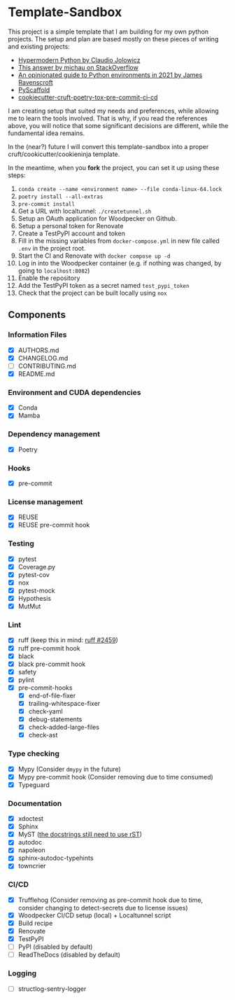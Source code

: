 <!--
SPDX-FileCopyrightText: 2023 The Template-Sandbox Authors

SPDX-License-Identifier: CC-BY-4.0
-->

# Template-Sandbox

This project is a simple template that I am building for my own python projects.
The setup and plan are based mostly on these pieces of writing and existing projects:

- [Hypermodern Python by Claudio Jolowicz](https://cjolowicz.github.io/posts/hypermodern-python-01-setup)
- [This answer by michau on StackOverflow](https://stackoverflow.com/a/71110028)
- [An opinionated guide to Python environments in 2021 by James Ravenscroft](https://brainsteam.co.uk/2021/04/01/opinionated-guide-to-virtualenvs/)
- [PyScaffold](https://pyscaffold.org/)
- [cookiecutter-cruft-poetry-tox-pre-commit-ci-cd](https://cookiecutter-cruft-poetry-tox-pre-commit-ci-cd.readthedocs.io/en/latest/#)


I am creating setup that suited my needs and preferences, while allowing me to learn the tools involved.
That is why, if you read the references above, you will notice that some significant decisions are different, while the fundamental idea remains.

In the (near?) future I will convert this template-sandbox into a proper cruft/cookicutter/cookieninja template.

In the meantime, when you **fork** the project, you can set it up using these steps:

1. `conda create --name <environment name> --file conda-linux-64.lock`
2. `poetry install --all-extras`
3. `pre-commit install`
4.  Get a URL with localtunnel: `./createtunnel.sh`
5. Setup an OAuth application for Woodpecker on Github.
6. Setup a personal token for Renovate
7. Create a TestPyPI account and token
8. Fill in the missing variables from `docker-compose.yml` in new file called `.env` in the project root.
9. Start the CI and Renovate with `docker compose up -d`
10. Log in into the Woodpecker container (e.g. if nothing was changed, by going to `localhost:8082`)
11. Enable the repository
12. Add the TestPyPI token as a secret named `test_pypi_token`
13. Check that the project can be built locally using `nox`

## Components

### Information Files

- [x] AUTHORS.md
- [x] CHANGELOG.md
- [ ] CONTRIBUTING.md
- [x] README.md

### Environment and CUDA dependencies

- [x] Conda
- [x] Mamba

### Dependency management

- [x] Poetry

### Hooks

- [x] pre-commit

### License management

- [x] REUSE
- [x] REUSE pre-commit hook

### Testing

- [x] pytest
- [x] Coverage.py
- [x] pytest-cov
- [x] nox
- [x] pytest-mock
- [x] Hypothesis
- [x] MutMut

### Lint

- [x] ruff (keep this in mind: [ruff #2459](https://github.com/charliermarsh/ruff/issues/2459))
- [x] ruff pre-commit hook
- [x] black
- [x] black pre-commit hook
- [x] safety
- [x] pylint
- [x] pre-commit-hooks
    - [x] end-of-file-fixer
    - [x] trailing-whitespace-fixer
    - [x] check-yaml
    - [x] debug-statements
    - [x] check-added-large-files
    - [x] check-ast

### Type checking

- [x] Mypy (Consider `dmypy` in the future)
- [x] Mypy pre-commit hook (Consider removing due to time consumed)
- [x] Typeguard

### Documentation

- [x] xdoctest
- [x] Sphinx
- [x] MyST ([the docstrings still need to use rST](https://myst-parser.readthedocs.io/en/v0.15.2_a/sphinx/use.html#use-sphinx-ext-autodoc-in-markdown-files))
- [x] autodoc
- [x] napoleon
- [x] sphinx-autodoc-typehints
- [x] towncrier

### CI/CD

- [x] Trufflehog (Consider removing as pre-commit hook due to time, consider changing to detect-secrets due to license issues)
- [x] Woodpecker CI/CD setup (local) + Localtunnel script
- [x] Build recipe
- [x] Renovate
- [x] TestPyPI
- [ ] PyPI (disabled by default)
- [ ] ReadTheDocs (disabled by default)

### Logging

- [ ] structlog-sentry-logger
